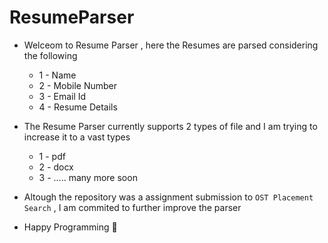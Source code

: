 # ResumeParser

- Welceom to Resume Parser , here the Resumes are parsed considering the following
   * 1 - Name
   * 2 - Mobile Number
   * 3 - Email Id
   * 4 - Resume Details
  
- The Resume Parser currently supports 2 types of file and I am trying to increase it to a vast types
  * 1 - pdf
  * 2 - docx
  * 3 - ..... many more soon

- Altough the repository was a assignment submission to `OST Placement Search` , I am commited to further improve the parser

- Happy Programming 💪
